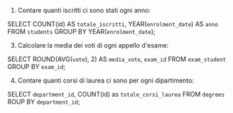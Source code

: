 1. Contare quanti iscritti ci sono stati ogni anno:

SELECT COUNT(id) AS `totale_iscritti`, YEAR(`enrolment_date`) AS `anno` 
FROM `students` 
GROUP BY YEAR(`enrolment_date`);

3. Calcolare la media dei voti di ogni appello d'esame:

SELECT ROUND(AVG(`vote`), 2) AS `media_voto`, `exam_id` 
FROM `exam_student` 
GROUP BY `exam_id`;

4. Contare quanti corsi di laurea ci sono per ogni dipartimento:

SELECT `department_id`, COUNT(id) as `totale_corsi_laurea` 
FROM `degrees` 
ROUP BY `department_id`;
